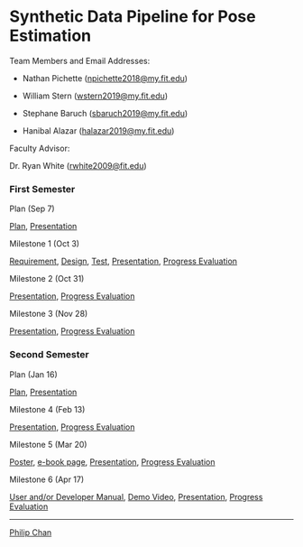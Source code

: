 
# Synthetic Data Pipeline for Pose Estimation

Team Members and Email Addresses:

- Nathan Pichette (npichette2018@my.fit.edu)

- William Stern (wstern2019@my.fit.edu)

- Stephane Baruch (sbaruch2019@my.fit.edu)

- Hanibal Alazar  (halazar2019@my.fit.edu)



Faculty Advisor:

Dr. Ryan White (rwhite2009@fit.edu)

### First Semester

Plan (Sep 7)

[Plan](plan1.pdf), [Presentation](plan1Pres.pdf)

Milestone 1 (Oct 3)

[Requirement](requirement.pdf), [Design](design1.pdf), [Test](test.pdf), [Presentation](Mile1presen.pdf), [Progress Evaluation](eval1.pdf)

Milestone 2 (Oct 31)

[Presentation](milestone3.pdf), [Progress Evaluation](eval2.pdf)

Milestone 3 (Nov 28)

[Presentation](milestone3.pdf), [Progress Evaluation](eval3.pdf)

### Second Semester

Plan (Jan 16)

[Plan](plan2.pdf), [Presentation](plan2Pres.pdf)

Milestone 4 (Feb 13)

[Presentation](milestone4.pdf), [Progress Evaluation](eval4.pdf)

Milestone 5 (Mar 20)

[Poster](poster.pdf), [e-book page](ebook.pdf), [Presentation](milestone5.pdf), [Progress Evaluation](eval5.pdf)

Milestone 6 (Apr 17)

[User and/or Developer Manual](userManual.pdf), [Demo Video](demoVideo.jpg), [Presentation](milestone6.pdf), [Progress Evaluation](eval6.pdf)

* * *

[Philip Chan](http://www.cs.fit.edu/~pkc/)
